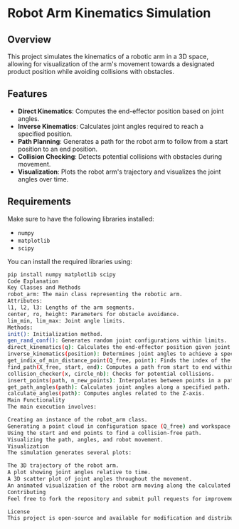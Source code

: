 # Robot Arm Kinematics Simulation

## Overview

This project simulates the kinematics of a robotic arm in a 3D space, allowing for visualization of the arm's movement towards a designated product position while avoiding collisions with obstacles.

## Features

- **Direct Kinematics**: Computes the end-effector position based on joint angles.
- **Inverse Kinematics**: Calculates joint angles required to reach a specified position.
- **Path Planning**: Generates a path for the robot arm to follow from a start position to an end position.
- **Collision Checking**: Detects potential collisions with obstacles during movement.
- **Visualization**: Plots the robot arm's trajectory and visualizes the joint angles over time.

## Requirements

Make sure to have the following libraries installed:

- `numpy`
- `matplotlib`
- `scipy`

You can install the required libraries using:

```bash
pip install numpy matplotlib scipy
Code Explanation
Key Classes and Methods
robot_arm: The main class representing the robotic arm.
Attributes:
l1, l2, l3: Lengths of the arm segments.
center, ro, height: Parameters for obstacle avoidance.
lim_min, lim_max: Joint angle limits.
Methods:
init(): Initialization method.
gen_rand_conf(): Generates random joint configurations within limits.
direct_kinematics(q): Calculates the end-effector position given joint angles q.
inverse_kinematics(position): Determines joint angles to achieve a specified position.
get_indix_of_min_distance_point(Q_free, point): Finds the index of the closest point in the configuration space.
find_path(X_free, start, end): Computes a path from start to end within valid configurations.
collision_checker(x, circle_nb): Checks for potential collisions.
insert_points(path, n_new_points): Interpolates between points in a path.
get_path_angles(path): Calculates joint angles along a specified path.
calculate_angles(path): Computes angles related to the Z-axis.
Main Functionality
The main execution involves:

Creating an instance of the robot_arm class.
Generating a point cloud in configuration space (Q_free) and workspace (X_free).
Using the start and end points to find a collision-free path.
Visualizing the path, angles, and robot movement.
Visualization
The simulation generates several plots:

The 3D trajectory of the robot arm.
A plot showing joint angles relative to time.
A 3D scatter plot of joint angles throughout the movement.
An animated visualization of the robot arm moving along the calculated path.
Contributing
Feel free to fork the repository and submit pull requests for improvements or additional features!

License
This project is open-source and available for modification and distribution.

